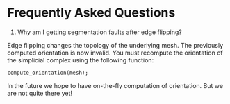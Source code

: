 # Frequently Asked Questions

1. Why am I getting segmentation faults after edge flipping?

Edge flipping changes the topology of the underlying mesh. The previously 
computed orientation is now invalid. You must recompute the orientation of the 
simplicial complex using the following function:
```
compute_orientation(mesh);
```
In the future we hope to have on-the-fly computation of orientation. But we are
not quite there yet!